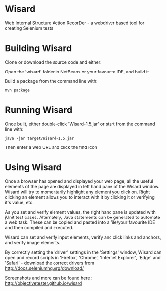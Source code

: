Wisard
======

Web Internal Structure Action RecorDer - a webdriver based tool for creating Selenium tests

Building Wisard
===============

Clone or download the source code and either:

Open the 'wisard' folder in NetBeans or your favourite IDE, and build it.

Build a package from the command line with:

    mvn package 


Running Wisard
==============

Once built, either double-click 'Wisard-1.5.jar' or start from the command line with:

    java -jar target/Wisard-1.5.jar
    

Then enter a web URL and click the find icon

Using Wisard
============
Once a browser has opened and displayed your web page, all the useful elements of the page are displayed in left hand pane of the Wisard window. Wisard will try to momentarily highlight any element you click on. Right clicking an element allows you to interact with it by clicking it or verifying it's value, etc.

As you set and verify element values, the right hand pane is updated with jUnit test cases. Alternately, Java statements can be generated to automate a web task. These can be copied and pasted into a file/your favourite IDE and then compiled and executed.

Wisard can set and verify input elements, verify and click links and anchors, and verify image elements.

By correctly setting the 'driver' settings in the 'Settings' window, Wisard can open and record scripts in 'Firefox', 'Chrome', 'Internet Explorer', 'Edge' and 'Safari' - download the correct drivers from http://docs.seleniumhq.org/download/


Screenshots and more can be found here : http://objectivetester.github.io/wisard
